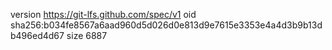 version https://git-lfs.github.com/spec/v1
oid sha256:b034fe8567a6aad960d5d026d0e813d9e7615e3353e4a4d3b9b13db496ed4d67
size 6887
